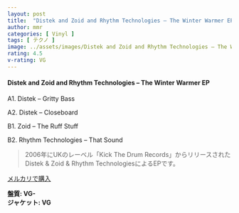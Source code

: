 ```yaml
---
layout: post
title:  "Distek and Zoid and Rhythm Technologies – The Winter Warmer EP"
author: mmr
categories: [ Vinyl ]
tags: [ テクノ ]
image: ../assets/images/Distek and Zoid and Rhythm Technologies – The Winter Warmer EP.jpg
rating: 4.5
v-rating: VG
---
```


#### Distek and Zoid and Rhythm Technologies – The Winter Warmer EP

A1. Distek – Gritty Bass

A2. Distek – Closeboard

B1. Zoid – The Ruff Stuff

B2. Rhythm Technologies – That Sound

> 2006年にUKのレーベル「Kick The Drum Records」からリリースされたDistek & Zoid & Rhythm TechnologiesによるEPです。


[メルカリで購入](https://jp.mercari.com/item/m77926536893)

<div class="mt-4 mb-4 d-flex align-items-center">
<strong class="mr-1">盤質: VG-</strong>
</div>
<div class="mt-4 mb-4 d-flex align-items-center">
<strong class="mr-1">ジャケット: VG</strong>
</div>
